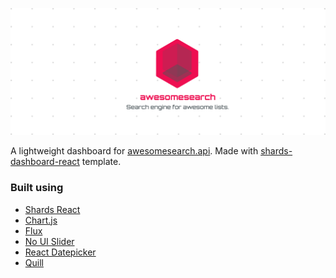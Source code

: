 ![](./public/banner.png)

A lightweight dashboard for [awesomesearch.api](https://github.com/bartolomej/awesomesearch.api).
Made with [shards-dashboard-react](https://github.com/DesignRevision/shards-dashboard-react) template.

### Built using

- [Shards React](https://github.com/designrevision/shards-react)
- [Chart.js](https://www.chartjs.org/)
- [Flux](https://facebook.github.io/flux/)
- [No UI Slider](https://refreshless.com/nouislider/)
- [React Datepicker](https://www.npmjs.com/package/react-datepicker)
- [Quill](https://quilljs.com/)
